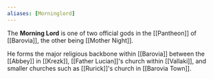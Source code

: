 ```yaml
---
aliases: [Morninglord]
---
```


The **Morning Lord** is one of two official gods in the [[Pantheon]] of [[Barovia]], the other being [[Mother Night]].

He forms the major religious backbone within [[Barovia]] between the [[Abbey]] in [[Krezk]], [[Father Lucian]]'s church within [[Vallaki]], and smaller churches such as [[Rurick]]'s church in [[Barovia Town]].